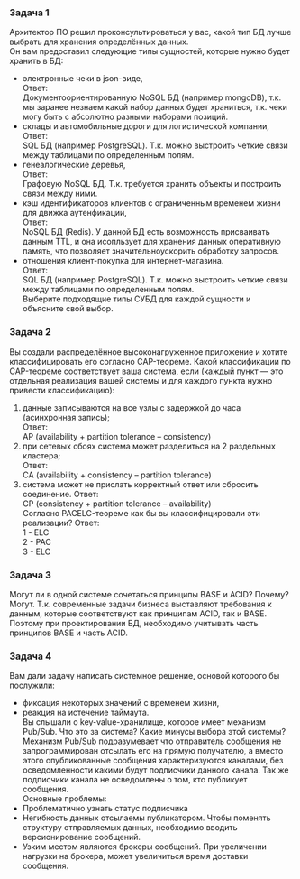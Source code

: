 ### Задача 1
Архитектор ПО решил проконсультироваться у вас, какой тип БД лучше выбрать для хранения определённых данных.  
Он вам предоставил следующие типы сущностей, которые нужно будет хранить в БД:  
* электронные чеки в json-виде,  
Ответ:  
Документоориентированную NoSQL БД (например mongoDB), т.к. мы заранее незнаем какой набор данных будет храниться, т.к. чеки могу быть с абсолютно разными наборами позиций.   
* склады и автомобильные дороги для логистической компании,  
Ответ:  
SQL БД (например PostgreSQL). Т.к. можно выстроить четкие связи между таблицами по определенным полям.  
* генеалогические деревья,  
Ответ:  
Графовую NoSQL БД. Т.к. требуется хранить объекты и построить связи между ними.  
* кэш идентификаторов клиентов с ограниченным временем жизни для движка аутенфикации,  
Ответ:  
NoSQL БД (Redis). У данной БД есть возможность присваивать данным TTL, и она исопльзует для хранения данных оперативную память, что позволяет значительноускорить обработку запросов.  
* отношения клиент-покупка для интернет-магазина.  
Ответ:  
SQL БД (например PostgreSQL). Т.к. можно выстроить четкие связи между таблицами по определенным полям.  
Выберите подходящие типы СУБД для каждой сущности и объясните свой выбор.  
  
### Задача 2
Вы создали распределённое высоконагруженное приложение и хотите классифицировать его согласно CAP-теореме. Какой классификации по CAP-теореме соответствует ваша система, если (каждый пункт — это отдельная реализация вашей системы и для каждого пункта нужно привести классификацию):  
1. данные записываются на все узлы с задержкой до часа (асинхронная запись);  
Ответ:  
AP (availability + partition tolerance – consistency)  
2. при сетевых сбоях система может разделиться на 2 раздельных кластера;  
Ответ:  
CA (availability + consistency – partition tolerance)  
3. система может не прислать корректный ответ или сбросить соединение.
Ответ:  
CP (consistency + partition tolerance – availability)  
Согласно PACELC-теореме как бы вы классифицировали эти реализации?
Ответ:  
1 - ELC  
2 - PAC  
3 - ELC
   
### Задача 3
Могут ли в одной системе сочетаться принципы BASE и ACID? Почему?  
Могут. Т.к. современные задачи бизнеса выставляют требования к данным, которые соответствуют как принципам ACID, так и BASE. Поэтому при проектировании БД, необходимо учитывать часть принципов BASE и часть ACID.  
  
### Задача 4
Вам дали задачу написать системное решение, основой которого бы послужили:  
* фиксация некоторых значений с временем жизни,
* реакция на истечение таймаута.  
Вы слышали о key-value-хранилище, которое имеет механизм Pub/Sub. Что это за система? Какие минусы выбора этой системы?  
Механизм Pub/Sub подразумевает что отправитель сообщения не запрограммирован отсылать его на прямую получателю, а вместо этого опубликованные сообщения характеризуются каналами, без осведомленности какими будут подписчики данного канала. Так же подписчики канала не осведомлены о том, кто публикует сообщения.  
Основные проблемы:  
* Проблематично узнать статус подписчика
* Негибкость данных отсылаемы публикатором. Чтобы поменять структуру отправляемых данных, необходимо вводить версионирование сообщений. 
* Узким местом являются брокеры сообщений. При увеличении нагрузки на брокера, может увеличиться время доставки сообщения.
